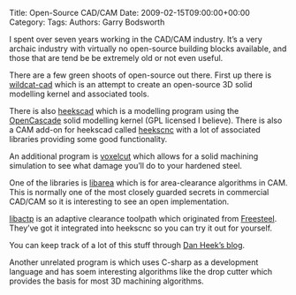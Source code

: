 Title: Open-Source CAD/CAM
Date: 2009-02-15T09:00:00+00:00
Category: 
Tags: 
Authors: Garry Bodsworth

I spent over seven years working in the CAD/CAM industry. It&#8217;s a very archaic industry with virtually no open-source building blocks available, and those that are tend be be extremely old or not even useful.

There are a few green shoots of open-source out there. First up there is [wildcat-cad][1] which is an attempt to create an open-source 3D solid modelling kernel and associated tools.

There is also [heekscad][2] which is a modelling program using the [OpenCascade][3] solid modelling kernel (GPL licensed I believe). There is also a CAM add-on for heekscad called [heekscnc][4] with a lot of associated libraries providing some good functionality.

An additional program is [voxelcut][5] which allows for a solid machining simulation to see what damage you&#8217;ll do to your hardened steel.

One of the libraries is [libarea][6] which is for area-clearance algorithms in CAM. This is normally one of the most closely guarded secrets in commercial CAD/CAM so it is interesting to see an open implementation.

[libactp][7] is an adaptive clearance toolpath which originated from [Freesteel][8]. They&#8217;ve got it integrated into heekscnc so you can try it out for yourself.

You can keep track of a lot of this stuff through [Dan Heek&#8217;s blog][9].

Another unrelated program is <monocam> which uses C-sharp as a development language and has soem interesting algorithms like the drop cutter which provides the basis for most 3D machining algorithms.

 [1]: http://code.google.com/p/wildcat-cad/
 [2]: http://code.google.com/p/heekscad/
 [3]: http://www.opencascade.org/
 [4]: http://code.google.com/p/heekscnc/
 [5]: http://code.google.com/p/voxelcut/
 [6]: http://code.google.com/p/libarea/
 [7]: http://code.google.com/p/libactp/
 [8]: http://www.freesteel.co.uk
 [9]: http://heekscnc.blogspot.com/